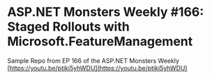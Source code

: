 # ASP.NET Monsters Weekly #166: Staged Rollouts with Microsoft.FeatureManagement
Sample Repo from EP 166 of the ASP.NET Monsters Weekly
[https://youtu.be/ptiki5yhWDU](https://youtu.be/ptiki5yhWDU)
